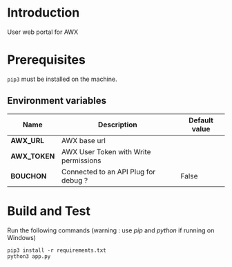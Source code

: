 # Introduction 
User web portal for AWX

# Prerequisites
`pip3` must be installed on the machine.

## Environment variables

| Name | Description | Default value |
|-|-|-|
| **AWX_URL** | AWX base url | |
| **AWX_TOKEN** | AWX User Token with Write permissions | |
| **BOUCHON** | Connected to an API Plug for debug ? | False |

# Build and Test
Run the following commands (warning : use _pip_ and _python_ if running on Windows)
```
pip3 install -r requirements.txt
python3 app.py
```
